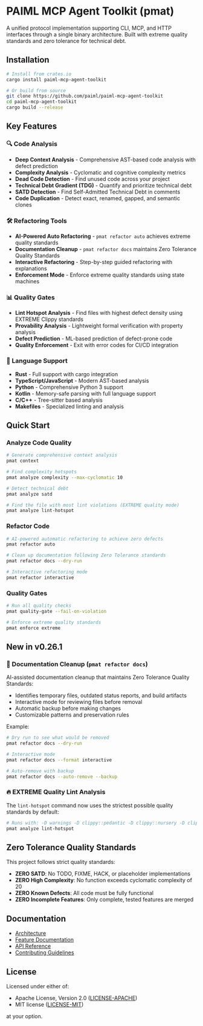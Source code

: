 # PAIML MCP Agent Toolkit (pmat)

A unified protocol implementation supporting CLI, MCP, and HTTP interfaces through a single binary architecture. Built with extreme quality standards and zero tolerance for technical debt.

## Installation

```bash
# Install from crates.io
cargo install paiml-mcp-agent-toolkit

# Or build from source
git clone https://github.com/paiml/paiml-mcp-agent-toolkit
cd paiml-mcp-agent-toolkit
cargo build --release
```

## Key Features

### 🔍 Code Analysis
- **Deep Context Analysis** - Comprehensive AST-based code analysis with defect prediction
- **Complexity Analysis** - Cyclomatic and cognitive complexity metrics
- **Dead Code Detection** - Find unused code across your project
- **Technical Debt Gradient (TDG)** - Quantify and prioritize technical debt
- **SATD Detection** - Find Self-Admitted Technical Debt in comments
- **Code Duplication** - Detect exact, renamed, gapped, and semantic clones

### 🛠️ Refactoring Tools
- **AI-Powered Auto Refactoring** - `pmat refactor auto` achieves extreme quality standards
- **Documentation Cleanup** - `pmat refactor docs` maintains Zero Tolerance Quality Standards
- **Interactive Refactoring** - Step-by-step guided refactoring with explanations
- **Enforcement Mode** - Enforce extreme quality standards using state machines

### 📊 Quality Gates
- **Lint Hotspot Analysis** - Find files with highest defect density using EXTREME Clippy standards
- **Provability Analysis** - Lightweight formal verification with property analysis
- **Defect Prediction** - ML-based prediction of defect-prone code
- **Quality Enforcement** - Exit with error codes for CI/CD integration

### 🔧 Language Support
- **Rust** - Full support with cargo integration
- **TypeScript/JavaScript** - Modern AST-based analysis
- **Python** - Comprehensive Python 3 support
- **Kotlin** - Memory-safe parsing with full language support
- **C/C++** - Tree-sitter based analysis
- **Makefiles** - Specialized linting and analysis

## Quick Start

### Analyze Code Quality
```bash
# Generate comprehensive context analysis
pmat context

# Find complexity hotspots
pmat analyze complexity --max-cyclomatic 10

# Detect technical debt
pmat analyze satd

# Find the file with most lint violations (EXTREME quality mode)
pmat analyze lint-hotspot
```

### Refactor Code
```bash
# AI-powered automatic refactoring to achieve zero defects
pmat refactor auto

# Clean up documentation following Zero Tolerance standards
pmat refactor docs --dry-run

# Interactive refactoring mode
pmat refactor interactive
```

### Quality Gates
```bash
# Run all quality checks
pmat quality-gate --fail-on-violation

# Enforce extreme quality standards
pmat enforce extreme
```

## New in v0.26.1

### 🧹 Documentation Cleanup (`pmat refactor docs`)
AI-assisted documentation cleanup that maintains Zero Tolerance Quality Standards:
- Identifies temporary files, outdated status reports, and build artifacts
- Interactive mode for reviewing files before removal
- Automatic backup before making changes
- Customizable patterns and preservation rules

Example:
```bash
# Dry run to see what would be removed
pmat refactor docs --dry-run

# Interactive mode
pmat refactor docs --format interactive

# Auto-remove with backup
pmat refactor docs --auto-remove --backup
```

### 🔥 EXTREME Quality Lint Analysis
The `lint-hotspot` command now uses the strictest possible quality standards by default:
```bash
# Runs with: -D warnings -D clippy::pedantic -D clippy::nursery -D clippy::cargo
pmat analyze lint-hotspot
```

## Zero Tolerance Quality Standards

This project follows strict quality standards:
- **ZERO SATD**: No TODO, FIXME, HACK, or placeholder implementations
- **ZERO High Complexity**: No function exceeds cyclomatic complexity of 20
- **ZERO Known Defects**: All code must be fully functional
- **ZERO Incomplete Features**: Only complete, tested features are merged

## Documentation

- [Architecture](docs/architecture/ARCHITECTURE.md)
- [Feature Documentation](docs/features/)
- [API Reference](rust-docs/cli-reference.md)
- [Contributing Guidelines](CONTRIBUTING.md)

## License

Licensed under either of:
- Apache License, Version 2.0 ([LICENSE-APACHE](LICENSE-APACHE))
- MIT license ([LICENSE-MIT](LICENSE-MIT))

at your option.